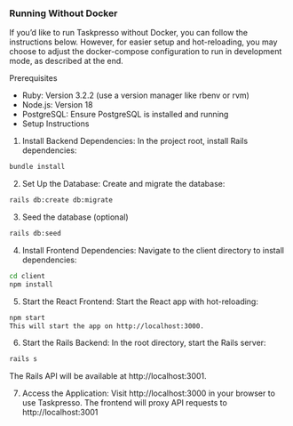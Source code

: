 ### Running Without Docker
If you’d like to run Taskpresso without Docker, you can follow the instructions below. However, for easier setup and hot-reloading, you may choose to adjust the docker-compose configuration to run in development mode, as described at the end.

Prerequisites
- Ruby: Version 3.2.2 (use a version manager like rbenv or rvm)
- Node.js: Version 18
- PostgreSQL: Ensure PostgreSQL is installed and running
- Setup Instructions

1. Install Backend Dependencies: In the project root, install Rails dependencies:

```bash
bundle install
```

2. Set Up the Database: Create and migrate the database:

```bash
rails db:create db:migrate
```
3. Seed the database (optional)
```bash
rails db:seed
```

4. Install Frontend Dependencies: Navigate to the client directory to install dependencies:

```bash
cd client
npm install
```
5. Start the React Frontend: Start the React app with hot-reloading:

```bash
npm start
This will start the app on http://localhost:3000.
```

6. Start the Rails Backend: In the root directory, start the Rails server:

```bash
rails s
```

The Rails API will be available at http://localhost:3001.

7. Access the Application: Visit http://localhost:3000 in your browser to use Taskpresso. The frontend will proxy API requests to http://localhost:3001